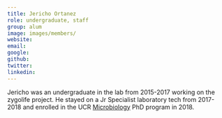 ```yaml
---
title: Jericho Ortanez
role: undergraduate, staff
group: alum
image: images/members/
website:
email: 
google: 
github: 
twitter: 
linkedin: 
---
```


Jericho was an undergraduate in the lab from 2015-2017 working on the zygolife project. He stayed on a Jr Specialist laboratory tech from 2017-2018 and enrolled in the UCR [Microbiology](https://microbiology.ucr.edu) PhD program in 2018.
